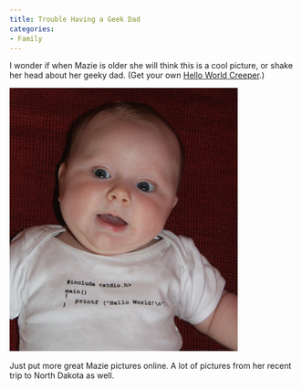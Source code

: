 ```yaml
---
title: Trouble Having a Geek Dad
categories:
- Family
---
```


I wonder if when Mazie is older she will think this is a cool picture, or shake her head about her geeky dad. (Get your own [Hello World Creeper](http://www.jinx.com/scripts/details.asp?affid=-1&productID=142).)

![](/assets/posts/2005/o_MazieHelloWorld.jpg)

Just put more great Mazie pictures online. A lot of pictures from her recent trip to North Dakota as well.
